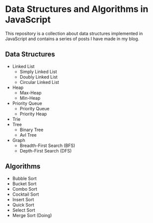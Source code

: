 # Data Structures and Algorithms in JavaScript

This repository is a collection about data structures implemented in JavaScript and contains a series of posts I have made in my blog.

## Data Structures

* Linked List 
	* Simply Linked List
	* Doubly Linked List
	* Circular Linked List
* Heap 
	* Max-Heap
	* Min-Heap
* Priority Queue 
	* Priority Queue
	* Priority Heap
* Trie
* Tree 
	* Binary Tree
	* Avl Tree
* Graph 
	* Breadth-First Search (BFS)
	* Depth-First Search (DFS)

## Algorithms

* Bubble Sort
* Bucket Sort
* Combo Sort
* Cocktail Sort
* Insert Sort
* Quick Sort
* Select Sort
* Merge Sort (Doing)